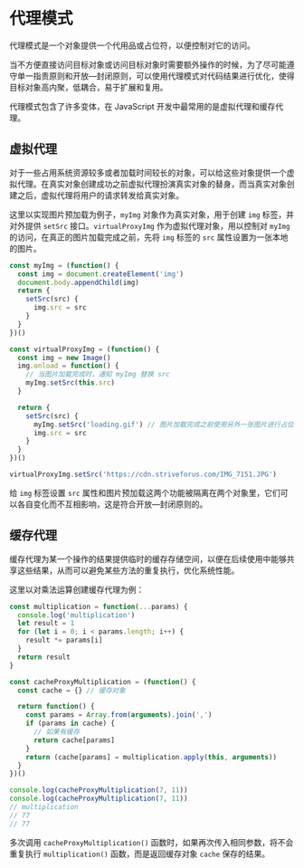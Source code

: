 # 代理模式

代理模式是一个对象提供一个代用品或占位符，以便控制对它的访问。

当不方便直接访问目标对象或访问目标对象时需要额外操作的时候，为了尽可能遵守单一指责原则和开放—封闭原则，可以使用代理模式对代码结果进行优化，使得目标对象高内聚，低耦合，易于扩展和复用。

代理模式包含了许多变体，在 JavaScript 开发中最常用的是虚拟代理和缓存代理。

## 虚拟代理

对于一些占用系统资源较多或者加载时间较长的对象，可以给这些对象提供一个虚拟代理。在真实对象创建成功之前虚拟代理扮演真实对象的替身，而当真实对象创建之后，虚拟代理将用户的请求转发给真实对象。

这里以实现图片预加载为例子，`myImg` 对象作为真实对象，用于创建 `img` 标签，并对外提供 `setSrc` 接口。`virtualProxyImg` 作为虚拟代理对象，用以控制对 `myImg` 的访问，在真正的图片加载完成之前，先将 `img` 标签的 `src` 属性设置为一张本地的图片。

```js
const myImg = (function() {
  const img = document.createElement('img')
  document.body.appendChild(img)
  return {
    setSrc(src) {
      img.src = src
    }
  }
})()

const virtualProxyImg = (function() {
  const img = new Image()
  img.onload = function() {
    // 当图片加载完成时，通知 myImg 替换 src
    myImg.setSrc(this.src)
  }

  return {
    setSrc(src) {
      myImg.setSrc('loading.gif') // 图片加载完成之前使用另外一张图片进行占位
      img.src = src
    }
  }
})()

virtualProxyImg.setSrc('https://cdn.striveforus.com/IMG_7151.JPG')
```

给 `img` 标签设置 `src` 属性和图片预加载这两个功能被隔离在两个对象里，它们可以各自变化而不互相影响，这是符合开放—封闭原则的。

## 缓存代理

缓存代理为某一个操作的结果提供临时的缓存存储空间，以便在后续使用中能够共享这些结果，从而可以避免某些方法的重复执行，优化系统性能。

这里以对乘法运算创建缓存代理为例：

```js
const multiplication = function(...params) {
  console.log('multiplication')
  let result = 1
  for (let i = 0; i < params.length; i++) {
    result *= params[i]
  }
  return result
}

const cacheProxyMultiplication = (function() {
  const cache = {} // 缓存对象

  return function() {
    const params = Array.from(arguments).join(',')
    if (params in cache) {
      // 如果有缓存
      return cache[params]
    }
    return (cache[params] = multiplication.apply(this, arguments))
  }
})()

console.log(cacheProxyMultiplication(7, 11))
console.log(cacheProxyMultiplication(7, 11))
// multiplication
// 77
// 77
```

多次调用 `cacheProxyMultiplication()` 函数时，如果再次传入相同参数，将不会重复执行 `multiplication()` 函数，而是返回缓存对象 `cache` 保存的结果。
